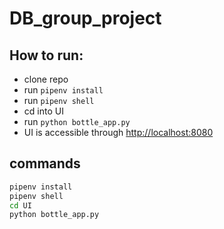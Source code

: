 # DB_group_project
## How to run:
* clone repo
* run `pipenv install`
* run `pipenv shell`
* cd into UI
* run `python bottle_app.py`
* UI is accessible through [http://localhost:8080](http://localhost:8080)

## commands
```bash
pipenv install
pipenv shell
cd UI
python bottle_app.py
```
